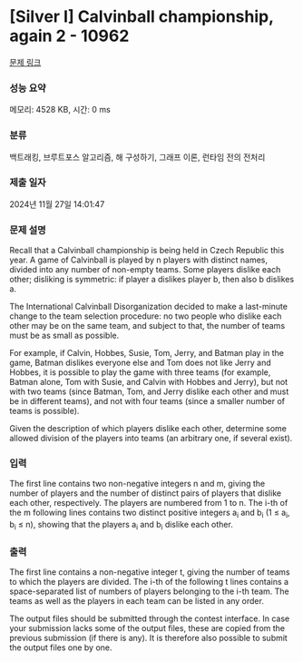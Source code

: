 # [Silver I] Calvinball championship, again 2 - 10962 

[문제 링크](https://www.acmicpc.net/problem/10962) 

### 성능 요약

메모리: 4528 KB, 시간: 0 ms

### 분류

백트래킹, 브루트포스 알고리즘, 해 구성하기, 그래프 이론, 런타임 전의 전처리

### 제출 일자

2024년 11월 27일 14:01:47

### 문제 설명

<p>Recall that a Calvinball championship is being held in Czech Republic this year. A game of Calvinball is played by n players with distinct names, divided into any number of non-empty teams. Some players dislike each other; disliking is symmetric: if player a dislikes player b, then also b dislikes a.</p>

<p>The International Calvinball Disorganization decided to make a last-minute change to the team selection procedure: no two people who dislike each other may be on the same team, and subject to that, the number of teams must be as small as possible.</p>

<p>For example, if Calvin, Hobbes, Susie, Tom, Jerry, and Batman play in the game, Batman dislikes everyone else and Tom does not like Jerry and Hobbes, it is possible to play the game with three teams (for example, Batman alone, Tom with Susie, and Calvin with Hobbes and Jerry), but not with two teams (since Batman, Tom, and Jerry dislike each other and must be in different teams), and not with four teams (since a smaller number of teams is possible).</p>

<p>Given the description of which players dislike each other, determine some allowed division of the players into teams (an arbitrary one, if several exist).</p>

### 입력 

 <p>The first line contains two non-negative integers n and m, giving the number of players and the number of distinct pairs of players that dislike each other, respectively. The players are numbered from 1 to n. The i-th of the m following lines contains two distinct positive integers a<sub>i</sub> and b<sub>i</sub> (1 ≤ a<sub>i</sub>, b<sub>i</sub> ≤ n), showing that the players a<sub>i</sub> and b<sub>i</sub> dislike each other.</p>

### 출력 

 <p>The first line contains a non-negative integer t, giving the number of teams to which the players are divided. The i-th of the following t lines contains a space-separated list of numbers of players belonging to the i-th team. The teams as well as the players in each team can be listed in any order.</p>

<p>The output files should be submitted through the contest interface. In case your submission lacks some of the output files, these are copied from the previous submission (if there is any). It is therefore also possible to submit the output files one by one.</p>

